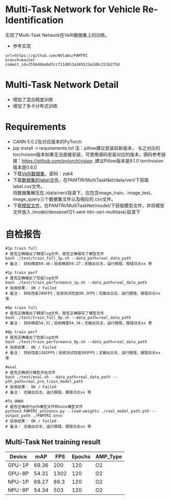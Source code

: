 # Multi-Task Network for Vehicle Re-Identification
实现了Multi-Task Network在VeRi数据集上的训练。
- 参考实现
```
url=https://github.com/NVlabs/PAMTRI
branch=master
commit_id=25564bbebd3ccf11d853a345522e2d8c221b275d

```
# Multi-Task Network Detail
- 增加了混合精度训练
- 增加了多卡分布式训练	

# Requirements
- CANN 5.0.2及对应版本的PyTorch
- pip install -r requirements.txt
  注：pillow建议安装较新版本， 与之对应的torchvision版本如果无法直接安装，可使用源码安装对应的版本，源码参考链接：https://github.com/pytorch/vision ,建议Pillow版本是9.1.0 torchvision版本是0.6.0
- 下载[VeRi数据集](https://pan.baidu.com/s/1gYBNQI0_MZLB0ANW8qnYGw)，密码：zqk4
- 下载[数据集的label文件](https://github.com/NVlabs/PAMTRI.git)，在PAMTRI/MultiTaskNet/data/veri/下获取label.csv文件。
  <br>将数据集解压在./data/veri/目录下，应包含image_train、image_test、image_query三个数据集文件以及相应的.csv文件。
- 下载[模型文件](https://github.com/NVlabs/PAMTRI.git)，在PAMTRI/MultiTaskNet/model/下获取模型文件，并将模型文件放入./model/densenet121-xent-htri-veri-multitask/目录下
# 自检报告

```
#1p train full
# 是否正确输出了精度log文件，是否正确保存了模型文件
bash ./test/train_full_1p.sh --data_path=real_data_path
# 备注： 目标精度69.46；验收精度69.27；无输出日志，运行报错，报错日志xx 等

#1p train perf
# 是否正确输出了性能log文件
bash ./test/train_performance_1p.sh --data_path=real_data_path
# 验收结果： OK / Failed
# 备注： 目标性能200FPS；验收测试性能89.3FPS；无输出日志，运行报错，报错日志xx 等

#8p train full
# 是否正确输出了精度log文件，是否正确保存了模型文件
bash ./test/train_full_8p.sh --data_path=real_data_path
# 备注： 目标精度54.31；验收精度54.34；无输出日志，运行报错，报错日志xx 等

#8p train perf
# 是否正确输出了性能log文件
bash ./test/train_performance_8p.sh --data_path=real_data_path
# 验收结果： OK / Failed
# 备注： 目标性能1302FPS；验收测试性能503FPS；无输出日志，运行报错，报错日志xx 等

#eval
# 是否正确进行模型评估文件
bash ./test/eval.sh --data_path=real_data_path --pth_path=real_pre_train_model_path
# 验收结果： OK / Failed
# 备注： 无输出日志，运行报错，报错日志xx 等

#To ONNX
# 是否正确进行pth模型文件转onnx模型文件
python3 PAMTRI_pth2onnx.py --load-weights ./real_model_path.pth --output_path ./PAMTRI.onnx
# 验收结果： OK / Failed
# 备注： 无输出日志，运行报错，报错日志xx 等

```
## Multi-Task Net training result
Device | mAP | FPS | Epochs | AMP_Type
---|---|---|---|---|
GPU-1P | 69.36 | 200 | 120 | O2
GPU-8P | 54.31 | 1302 | 120 | O2 
NPU-1P | 69.27 | 89.3 | 120 | O2 
NPU-8P | 54.34 | 503 | 120 | O2  